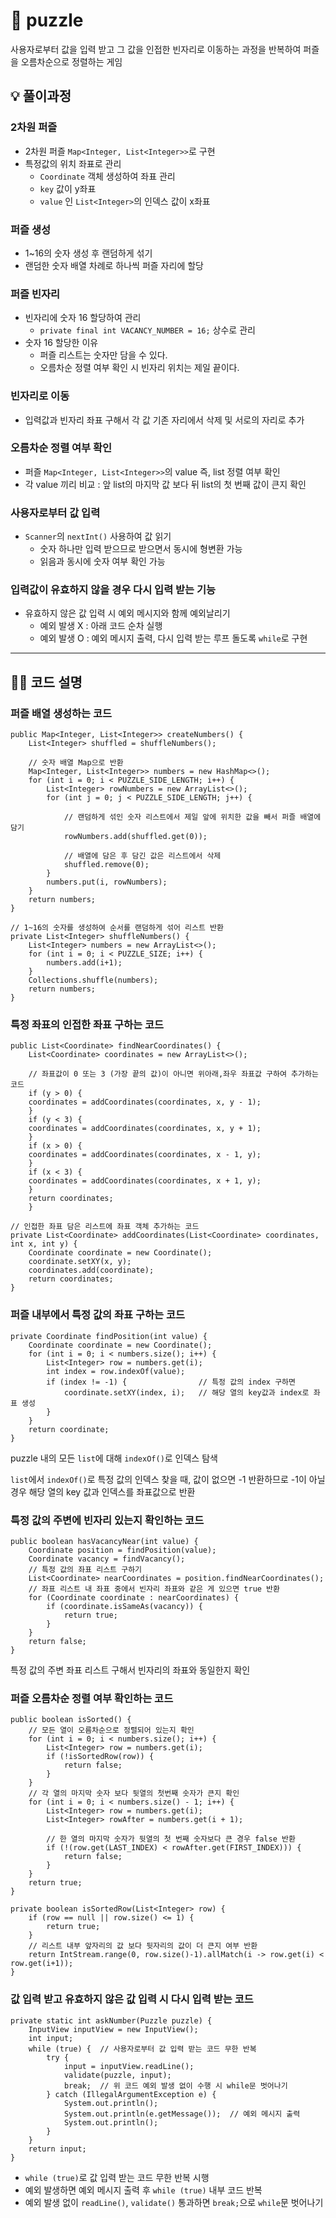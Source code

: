 # 👾 puzzle

사용자로부터 값을 입력 받고 그 값을 인접한 빈자리로 이동하는 과정을 반복하여 퍼즐을 오름차순으로 정렬하는 게임

## 💡 풀이과정

### 2차원 퍼즐

- 2차원 퍼즐 `Map<Integer, List<Integer>>`로 구현
- 특정값의 위치 좌표로 관리
  - `Coordinate` 객체 생성하여 좌표 관리
  - `key` 값이 y좌표
  - `value` 인 `List<Integer>`의 인덱스 값이 x좌표

### 퍼즐 생성

- 1~16의 숫자 생성 후 랜덤하게 섞기
- 랜덤한 숫자 배열 차례로 하나씩 퍼즐 자리에 할당

### 퍼즐 빈자리

- 빈자리에 숫자 16 할당하여 관리
  - `private final int VACANCY_NUMBER = 16;` 상수로 관리
- 숫자 16 할당한 이유
  - 퍼즐 리스트는 숫자만 담을 수 있다.
  - 오름차순 정렬 여부 확인 시 빈자리 위치는 제일 끝이다.

### 빈자리로 이동

- 입력값과 빈자리 좌표 구해서 각 값 기존 자리에서 삭제 및 서로의 자리로 추가

### 오름차순 정렬 여부 확인

- 퍼즐 `Map<Integer, List<Integer>>`의 value 즉, list 정렬 여부 확인
- 각 value 끼리 비교 : 앞 list의 마지막 값 보다 뒤 list의 첫 번째 값이 큰지 확인

### 사용자로부터 값 입력

- `Scanner`의 `nextInt()` 사용하여 값 읽기
  - 숫자 하나만 입력 받으므로 받으면서 동시에 형변환 가능
  - 읽음과 동시에 숫자 여부 확인 가능

### 입력값이 유효하지 않을 경우 다시 입력 받는 기능

- 유효하지 않은 값 입력 시 예외 메시지와 함께 예외날리기
  - 예외 발생 X : 아래 코드 순차 실행
  - 예외 발생 O : 예외 메시지 출력, 다시 입력 받는 루프 돌도록 `while`로 구현

---

## 👩‍🏫 코드 설명

### 퍼즐 배열 생성하는 코드

    public Map<Integer, List<Integer>> createNumbers() {
        List<Integer> shuffled = shuffleNumbers();
        
        // 숫자 배열 Map으로 반환
        Map<Integer, List<Integer>> numbers = new HashMap<>();
        for (int i = 0; i < PUZZLE_SIDE_LENGTH; i++) {
            List<Integer> rowNumbers = new ArrayList<>();
            for (int j = 0; j < PUZZLE_SIDE_LENGTH; j++) {
                
                // 랜덤하게 섞인 숫자 리스트에서 제일 앞에 위치한 값을 빼서 퍼즐 배열에 담기
                rowNumbers.add(shuffled.get(0));

                // 배열에 담은 후 담긴 값은 리스트에서 삭제
                shuffled.remove(0);
            }
            numbers.put(i, rowNumbers);
        }
        return numbers;
    }

    // 1~16의 숫자를 생성하여 순서를 랜덤하게 섞어 리스트 반환
    private List<Integer> shuffleNumbers() {
        List<Integer> numbers = new ArrayList<>();
        for (int i = 0; i < PUZZLE_SIZE; i++) {
            numbers.add(i+1);
        }
        Collections.shuffle(numbers);
        return numbers;
    }
    

### 특정 좌표의 인접한 좌표 구하는 코드

    public List<Coordinate> findNearCoordinates() {
        List<Coordinate> coordinates = new ArrayList<>();

        // 좌표값이 0 또는 3 (가장 끝의 값)이 아니면 위아래,좌우 좌표값 구하여 추가하는 코드
        if (y > 0) {
        coordinates = addCoordinates(coordinates, x, y - 1);
        }
        if (y < 3) {
        coordinates = addCoordinates(coordinates, x, y + 1);
        }
        if (x > 0) {
        coordinates = addCoordinates(coordinates, x - 1, y);
        }
        if (x < 3) {
        coordinates = addCoordinates(coordinates, x + 1, y);
        }
        return coordinates;
        }

    // 인접한 좌표 담은 리스트에 좌표 객체 추가하는 코드
    private List<Coordinate> addCoordinates(List<Coordinate> coordinates, int x, int y) {
        Coordinate coordinate = new Coordinate();
        coordinate.setXY(x, y);
        coordinates.add(coordinate);
        return coordinates;
    }

### 퍼즐 내부에서 특정 값의 좌표 구하는 코드

    private Coordinate findPosition(int value) {
        Coordinate coordinate = new Coordinate();
        for (int i = 0; i < numbers.size(); i++) {
            List<Integer> row = numbers.get(i);
            int index = row.indexOf(value);
            if (index != -1) {                // 특정 값의 index 구하면 
                coordinate.setXY(index, i);   // 해당 열의 key값과 index로 좌표 생성
            }
        }
        return coordinate;
    }

puzzle 내의 모든 `list`에 대해 `indexOf()`로 인덱스 탐색

`list`에서 `indexOf()`로 특정 값의 인덱스 찾을 때, 값이 없으면 -1 반환하므로 -1이 아닐 경우 해당 열의 key 값과 인덱스를 좌표값으로 반환

### 특정 값의 주변에 빈자리 있는지 확인하는 코드

    public boolean hasVacancyNear(int value) {
        Coordinate position = findPosition(value);
        Coordinate vacancy = findVacancy();
        // 특정 값의 좌표 리스트 구하기
        List<Coordinate> nearCoordinates = position.findNearCoordinates();
        // 좌표 리스트 내 좌표 중에서 빈자리 좌표와 같은 게 있으면 true 반환
        for (Coordinate coordinate : nearCoordinates) {
            if (coordinate.isSameAs(vacancy)) {
                return true;
            }
        }
        return false;
    }

특정 값의 주변 좌표 리스트 구해서 빈자리의 좌표와 동일한지 확인

### 퍼즐 오름차순 정렬 여부 확인하는 코드

    public boolean isSorted() {
        // 모든 열이 오름차순으로 정렬되어 있는지 확인
        for (int i = 0; i < numbers.size(); i++) {
            List<Integer> row = numbers.get(i);
            if (!isSortedRow(row)) {
                return false;
            }
        }
        // 각 열의 마지막 숫자 보다 뒷열의 첫번째 숫자가 큰지 확인
        for (int i = 0; i < numbers.size() - 1; i++) {
            List<Integer> row = numbers.get(i);
            List<Integer> rowAfter = numbers.get(i + 1);

            // 한 열의 마지막 숫자가 뒷열의 첫 번째 숫자보다 큰 경우 false 반환
            if (!(row.get(LAST_INDEX) < rowAfter.get(FIRST_INDEX))) {
                return false;
            }
        }
        return true;
    }

    private boolean isSortedRow(List<Integer> row) {
        if (row == null || row.size() <= 1) {
            return true;
        }
        // 리스트 내부 앞자리의 값 보다 뒷자리의 값이 더 큰지 여부 반환
        return IntStream.range(0, row.size()-1).allMatch(i -> row.get(i) < row.get(i+1));
    }

### 값 입력 받고 유효하지 않은 값 입력 시 다시 입력 받는 코드

    private static int askNumber(Puzzle puzzle) {
        InputView inputView = new InputView();
        int input;
        while (true) {  // 사용자로부터 값 입력 받는 코드 무한 반복
            try {
                input = inputView.readLine();
                validate(puzzle, input);
                break;  // 위 코드 예외 발생 없이 수행 시 while문 벗어나기
            } catch (IllegalArgumentException e) {
                System.out.println();
                System.out.println(e.getMessage());  // 예외 메시지 출력
                System.out.println();
            }
        }
        return input;
    }

- `while (true)`로 값 입력 받는 코드 무한 반복 시행
- 예외 발생하면 예외 메시지 출력 후 `while (true)` 내부 코드 반복
- 예외 발생 없이 `readLine()`, `validate()` 통과하면 `break;`으로 `while`문 벗어나기